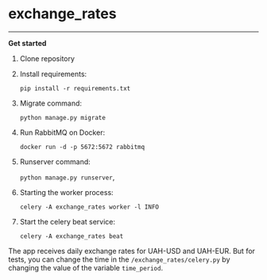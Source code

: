 # exchange_rates
____
**Get started**

1. Clone repository
2. Install requirements:

    `pip install -r requirements.txt`

3. Migrate command:

    `python manage.py migrate`

4. Run RabbitMQ on Docker:

    `docker run -d -p 5672:5672 rabbitmq` 

5. Runserver command:

    `python manage.py runserver`,

6. Starting the worker process:

    `celery -A exchange_rates worker -l INFO` 

7. Start the celery beat service:

   `celery -A exchange_rates beat`

The app receives daily exchange rates for UAH-USD and UAH-EUR. 
But for tests, you can change the time in the `/exchange_rates/celery.py` by changing the value of the variable `time_period`.
